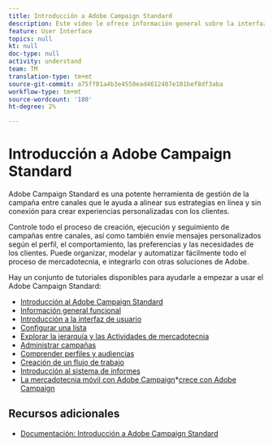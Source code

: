 ```yaml
---
title: Introducción a Adobe Campaign Standard
description: Este vídeo le ofrece información general sobre la interfaz de usuario de Adobe Campaign Standard y las funciones principales y principales.
feature: User Interface
topics: null
kt: null
doc-type: null
activity: understand
team: TM
translation-type: tm+mt
source-git-commit: a75ff01a4b3e4550ead4612407e101bef8df3aba
workflow-type: tm+mt
source-wordcount: '180'
ht-degree: 2%

---
```



# Introducción a Adobe Campaign Standard

Adobe Campaign Standard es una potente herramienta de gestión de la campaña entre canales que le ayuda a alinear sus estrategias en línea y sin conexión para crear experiencias personalizadas con los clientes.

Controle todo el proceso de creación, ejecución y seguimiento de campañas entre canales, así como también envíe mensajes personalizados según el perfil, el comportamiento, las preferencias y las necesidades de los clientes. Puede organizar, modelar y automatizar fácilmente todo el proceso de mercadotecnia, e integrarlo con otras soluciones de Adobe.

Hay un conjunto de tutoriales disponibles para ayudarle a empezar a usar el Adobe Campaign Standard:

* [Introducción al Adobe Campaign Standard](/help/getting-started/adobe-campaign-standard-introduction.md)
* [Información general funcional](/help/getting-started/functional-overview.md)
* [Introducción a la interfaz de usuario](/help/getting-started/getting-started-with-the-ui.md)
* [Configurar una lista](/help/getting-started/configure-a-list.md)
* [Explorar la jerarquía y las Actividades de mercadotecnia](/help/getting-started/explore-hierarchy-and-marketing-activities.md)
* [Administrar campañas](/help/getting-started/managing-campaigns.md)
* [Comprender perfiles y audiencias](/help/getting-started/understanding-profiles-and-audiences.md)
* [Creación de un flujo de trabajo](/help/managing-processes-and-data/create-workflow.md)
* [Introducción al sistema de informes](/help/getting-started/reporting-with-adobe-campaign-introduction.md)
* [La mercadotecnia móvil con Adobe Campaign](/help/getting-started/mobile-marketing-with-adobe-campaign.md)*[crece con Adobe Campaign](/help/getting-started/growing-with-adobe-campaign.md)

## Recursos adicionales

* [Documentación: Introducción a Adobe Campaign Standard](https://docs.adobe.com/content/help/en/campaign-standard/using/getting-started/about-campaign-standard.html)
